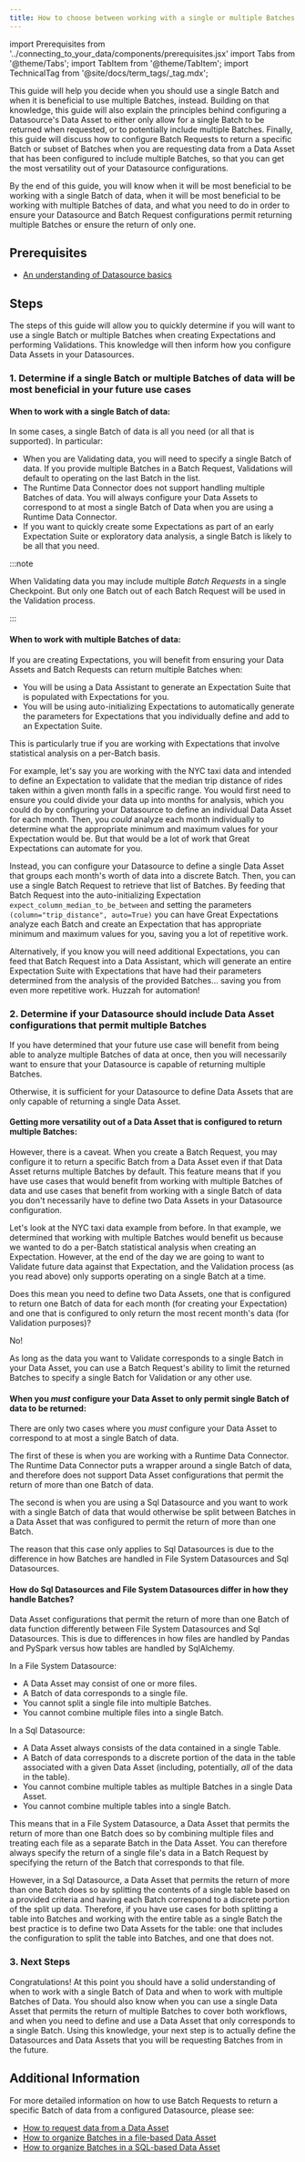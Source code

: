 ```yaml
---
title: How to choose between working with a single or multiple Batches of data
---
```

import Prerequisites from '../connecting_to_your_data/components/prerequisites.jsx'
import Tabs from '@theme/Tabs';
import TabItem from '@theme/TabItem';
import TechnicalTag from '@site/docs/term_tags/_tag.mdx';

This guide will help you decide when you should use a single Batch and when it is beneficial to use multiple Batches, instead.  Building on that knowledge, this guide will also explain the principles behind configuring a Datasource's Data Asset to either only allow for a single Batch to be returned when requested, or to potentially include multiple Batches.  Finally, this guide will discuss how to configure Batch Requests to return a specific Batch or subset of Batches when you are requesting data from a Data Asset that has been configured to include multiple Batches, so that you can get the most versatility out of your Datasource configurations.

By the end of this guide, you will know when it will be most beneficial to be working with a single Batch of data, when it will be most beneficial to be working with multiple Batches of data, and what you need to do in order to ensure your Datasource and Batch Request configurations permit returning multiple Batches or ensure the return of only one.

## Prerequisites

<Prerequisites>

- [An understanding of Datasource basics](../../terms/datasource.md)

</Prerequisites>

## Steps

The steps of this guide will allow you to quickly determine if you will want to use a single Batch or multiple Batches when creating Expectations and performing Validations.  This knowledge will then inform how you configure Data Assets in your Datasources.

### 1. Determine if a single Batch or multiple Batches of data will be most beneficial in your future use cases

#### When to work with a single Batch of data:

In some cases, a single Batch of data is all you need (or all that is supported).  In particular:
- When you are Validating data, you will need to specify a single Batch of data.  If you provide multiple Batches in a Batch Request, Validations will default to operating on the last Batch in the list.
- The Runtime Data Connector does not support handling multiple Batches of data.  You will always configure your Data Assets to correspond to at most a single Batch of Data when you are using a Runtime Data Connector.
- If you want to quickly create some Expectations as part of an early Expectation Suite or exploratory data analysis, a single Batch is likely to be all that you need.

:::note 

When Validating data you may include multiple *Batch Requests* in a single Checkpoint.  But only one Batch out of each Batch Request will be used in the Validation process.

:::

#### When to work with multiple Batches of data:

If you are creating Expectations, you will benefit from ensuring your Data Assets and Batch Requests can return multiple Batches when:
- You will be using a Data Assistant to generate an Expectation Suite that is populated with Expectations for you.
- You will be using auto-initializing Expectations to automatically generate the parameters for Expectations that you individually define and add to an Expectation Suite.

This is particularly true if you are working with Expectations that involve statistical analysis on a per-Batch basis.

For example, let's say you are working with the NYC taxi data and intended to define an Expectation to validate that the median trip distance of rides taken within a given month falls in a specific range. You would first need to ensure you could divide your data up into months for analysis, which you could do by configuring your Datasource to define an individual Data Asset for each month.  Then, you *could* analyze each month individually to determine what the appropriate minimum and maximum values for your Expectation would be.  But that would be a lot of work that Great Expectations can automate for you.

Instead, you can configure your Datasource to define a single Data Asset that groups each month's worth of data into a discrete Batch.  Then, you can use a single Batch Request to retrieve that list of Batches. By feeding that Batch Request into the auto-initializing Expectation `expect_column_median_to_be_between` and setting the parameters `(column="trip_distance", auto=True)` you can have Great Expectations analyze each Batch and create an Expectation that has appropriate minimum and maximum values for you, saving you a lot of repetitive work.

Alternatively, if you know you will need additional Expectations, you can feed that Batch Request into a Data Assistant, which will generate an entire Expectation Suite with Expectations that have had their parameters determined from the analysis of the provided Batches... saving you from even more repetitive work. Huzzah for automation!

### 2. Determine if your Datasource should include Data Asset configurations that permit multiple Batches

If you have determined that your future use case will benefit from being able to analyze multiple Batches of data at once, then you will necessarily want to ensure that your Datasource is capable of returning multiple Batches.

Otherwise, it is sufficient for your Datasource to define Data Assets that are only capable of returning a single Data Asset.

#### Getting more versatility out of a Data Asset that is configured to return multiple Batches:

However, there is a caveat.  When you create a Batch Request, you may configure it to return a specific Batch from a Data Asset even if that Data Asset returns multiple Batches by default.  This feature means that if you have use cases that would benefit from working with multiple Batches of data and use cases that benefit from working with a single Batch of data you don't necessarily have to define two Data Assets in your Datasource configuration.

Let's look at the NYC taxi data example from before.  In that example, we determined that working with multiple Batches would benefit us because we wanted to do a per-Batch statistical analysis when creating an Expectation.  However, at the end of the day we are going to want to Validate future data against that Expectation, and the Validation process (as you read above) only supports operating on a single Batch at a time.

Does this mean you need to define two Data Assets, one that is configured to return one Batch of data for each month (for creating your Expectation) and one that is configured to only return the most recent month's data (for Validation purposes)?

No!

As long as the data you want to Validate corresponds to a single Batch in your Data Asset, you can use a Batch Request's ability to limit the returned Batches to specify a single Batch for Validation or any other use.

#### When you *must* configure your Data Asset to only permit single Batch of data to be returned:

There are only two cases where you *must* configure your Data Asset to correspond to at most a single Batch of data.

The first of these is when you are working with a Runtime Data Connector. The Runtime Data Connector puts a wrapper around a single Batch of data, and therefore does not support Data Asset configurations that permit the return of more than one Batch of data.

The second is when you are using a Sql Datasource and you want to work with a single Batch of data that would otherwise be split between Batches in a Data Asset that was configured to permit the return of more than one Batch.  

The reason that this case only applies to Sql Datasources is due to the difference in how Batches are handled in File System Datasources and Sql Datasources.

#### How do Sql Datasources and File System Datasources differ in how they handle Batches?

Data Asset configurations that permit the return of more than one Batch of data function differently between File System Datasources and Sql Datasources.  This is due to differences in how files are handled by Pandas and PySpark versus how tables are handled by SqlAlchemy.

In a File System Datasource:
- A Data Asset may consist of one or more files.
- A Batch of data corresponds to a single file.
- You cannot split a single file into multiple Batches.
- You cannot combine multiple files into a single Batch.

In a Sql Datasource:
- A Data Asset always consists of the data contained in a single Table.
- A Batch of data corresponds to a discrete portion of the data in the table associated with a given Data Asset (including, potentially, *all* of the data in the table).
- You cannot combine multiple tables as multiple Batches in a single Data Asset.
- You cannot combine multiple tables into a single Batch.

This means that in a File System Datasource, a Data Asset that permits the return of more than one Batch does so by combining multiple files and treating each file as a separate Batch in the Data Asset.  You can therefore always specify the return of a single file's data in a Batch Request by specifying the return of the Batch that corresponds to that file.

However, in a Sql Datasource, a Data Asset that permits the return of more than one Batch does so by splitting the contents of a single table based on a provided criteria and having each Batch correspond to a discrete portion of the split up data.  Therefore, if you have use cases for both splitting a table into Batches and working with the entire table as a single Batch the best practice is to define two Data Assets for the table: one that includes the configuration to split the table into Batches, and one that does not.

### 3. Next Steps

Congratulations!  At this point you should have a solid understanding of when to work with a single Batch of Data and when to work with multiple Batches of Data.  You should also know when you can use a single Data Asset that permits the return of multiple Batches to cover both workflows, and when you need to define and use a Data Asset that only corresponds to a single Batch.  Using this knowledge, your next step is to actually define the Datasources and Data Assets that you will be requesting Batches from in the future.

## Additional Information

For more detailed information on how to use Batch Requests to return a specific Batch of data from a configured Datasource, please see:
- [How to request data from a Data Asset](/docs/guides/connecting_to_your_data/fluent/batch_requests/how_to_request_data_from_a_data_asset)
- [How to organize Batches in a file-based Data Asset](/docs/guides/connecting_to_your_data/fluent/data_assets/how_to_organize_batches_in_a_file_based_data_asset)
- [How to organize Batches in a SQL-based Data Asset](/docs/guides/connecting_to_your_data/fluent/data_assets/how_to_organize_batches_in_a_sql_based_data_asset)